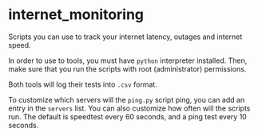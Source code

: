 # internet_monitoring
Scripts you can use to track your internet latency, outages and internet speed.

In order to use to tools, you must have `python` interpreter installed. Then, make sure that you run the scripts with root (administrator) permissions.

Both tools will log their tests into `.csv` format.

To customize which servers will the `ping.py` script ping, you can add an entry in the `servers` list. 
You can also customize how often will the scripts run. The default is speedtest every 60 seconds, and a ping test every 10 seconds.
